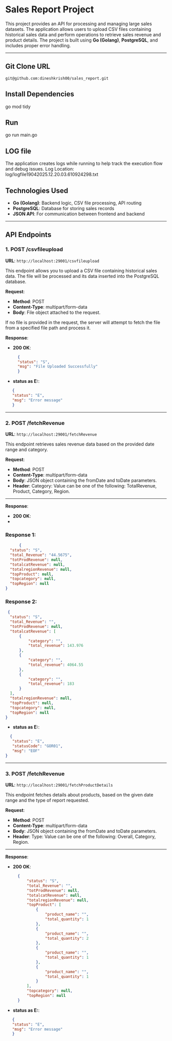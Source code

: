 # Sales Report Project

This project provides an API for processing and managing large sales datasets. The application allows users to upload CSV files containing historical sales data and perform operations to retrieve sales revenue and product details. The project is built using **Go (Golang)**, **PostgreSQL**, and includes proper error handling.

---
## Git Clone URL
```
git@github.com:dineshkrish00/sales_report.git
```

## Install Dependencies

go mod tidy

## Run

go run main.go

## LOG file 
The application creates logs while running to help track the execution flow and debug issues.
Log Location: log/logfile19042025.12.20.03.610924298.txt

## Technologies Used

- **Go (Golang)**: Backend logic, CSV file processing, API routing
- **PostgreSQL**: Database for storing sales records
- **JSON API**: For communication between frontend and backend

---

## API Endpoints

### 1. **POST /csvfileupload**

**URL**: `http://localhost:29001/csvfileupload`

This endpoint allows you to upload a CSV file containing historical sales data. The file will be processed and its data inserted into the PostgreSQL database.

**Request**:
- **Method**: POST
- **Content-Type**: multipart/form-data
- **Body**: File object attached to the request.

If no file is provided in the request, the server will attempt to fetch the file from a specified file path and process it.

**Response**:
- **200 OK**:
  ```json
    {
    "status": "S",
    "msg": "File Uploaded Successfully"
    }
- **status as E:**:
 ```json
    {
    "status": "E",
    "msg": "Error message"
    }
```
---

### 2. **POST /fetchRevenue**

**URL**: `http://localhost:29001/fetchRevenue`

This endpoint retrieves sales revenue data based on the provided date range and category.


**Request**:
- **Method**: POST
- **Content-Type**: multipart/form-data
- **Body**: JSON object containing the fromDate and toDate parameters.
- **Header**: Category: Value can be one of the following: TotalRevenue, Product, Category, Region.
---

**Response**:
- **200 OK**:
- 
###  Response 1:

  ```json
        {
    "status": "S",
    "total_Revenue": "44.5675",
    "totProdRevenue": null,
    "totalcatRevenue": null,
    "totalregionRevenue": null,
    "topProduct": null,
    "topcategory": null,
    "topRegion": null
}
```

###  Response 2:

  ```json
   {
    "status": "S",
    "total_Revenue": "",
    "totProdRevenue": null,
    "totalcatRevenue": [
        {
            "category": "",
            "total_revenue": 143.976
        },
        {
            "category": "",
            "total_revenue": 4064.55
        },
        {
            "category": "",
            "total_revenue": 183
        }
    ],
    "totalregionRevenue": null,
    "topProduct": null,
    "topcategory": null,
    "topRegion": null
}

```

- **status as E:**:
 ```json
   {
    "status": "E",
    "statusCode": "GOR01",
    "msg": "EOF"
}
```
---

### 3. **POST /fetchRevenue**

**URL**: `http://localhost:29001/fetchProductDetails`

This endpoint fetches details about products, based on the given date range and the type of report requested.


**Request**:
- **Method**: POST
- **Content-Type**: multipart/form-data
- **Body**: JSON object containing the fromDate and toDate parameters.
- **Header**: Type: Value can be one of the following: Overall, Category, Region.
---

**Response**:
- **200 OK**:
  ```json
    {
        "status": "S",
        "total_Revenue": "",
        "totProdRevenue": null,
        "totalcatRevenue": null,
        "totalregionRevenue": null,
        "topProduct": [
            {
                "product_name": "",
                "total_quantity": 1
            },
            {
                "product_name": "",
                "total_quantity": 2
            },
            {
                "product_name": "",
                "total_quantity": 1
            },
            {
                "product_name": "",
                "total_quantity": 1
            }
        ],
        "topcategory": null,
        "topRegion": null
    }

- **status as E:**:
 ```json
    {
    "status": "E",
    "msg": "Error message"
    }
```